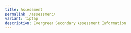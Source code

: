 ```yaml
---
title: Assessment
permalink: /assessment/
variant: tiptap
description: Evergreen Secondary Assessment Information
---
```


